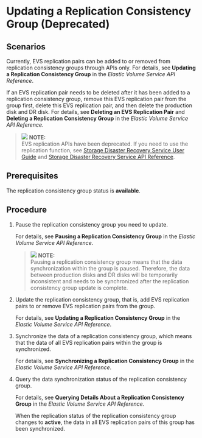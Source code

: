 # Updating a Replication Consistency Group \(Deprecated\)<a name="evs_01_0029"></a>

## Scenarios<a name="section41376901204426"></a>

Currently, EVS replication pairs can be added to or removed from replication consistency groups through APIs only. For details, see  **Updating a Replication Consistency Group**  in the  _Elastic Volume Service API Reference_.

If an EVS replication pair needs to be deleted after it has been added to a replication consistency group, remove this EVS replication pair from the group first, delete this EVS replication pair, and then delete the production disk and DR disk. For details, see  **Deleting an EVS Replication Pair**  and  **Deleting a Replication Consistency Group**  in the  _Elastic Volume Service API Reference_.

>![](/images/icon-note.gif) **NOTE:**   
>EVS replication APIs have been deprecated. If you need to use the replication function, see  [Storage Disaster Recovery Service User Guide](https://docs.otc.t-systems.com/en-us/usermanual/sdrs/en-us_topic_0125068221.html)  and  [Storage Disaster Recovery Service API Reference](https://docs.otc.t-systems.com/en-us/api/sdrs/en-us_topic_0108184470.html).  

## Prerequisites<a name="section3033620895717"></a>

The replication consistency group status is  **available**.

## Procedure<a name="section18493003204426"></a>

1.  Pause the replication consistency group you need to update.

    For details, see  **Pausing a Replication Consistency Group**  in the  _Elastic Volume Service API Reference_.

    >![](/images/icon-note.gif) **NOTE:**   
    >Pausing a replication consistency group means that the data synchronization within the group is paused. Therefore, the data between production disks and DR disks will be temporarily inconsistent and needs to be synchronized after the replication consistency group update is complete.  

2.  Update the replication consistency group, that is, add EVS replication pairs to or remove EVS replication pairs from the group.

    For details, see  **Updating a Replication Consistency Group**  in the  _Elastic Volume Service API Reference_.

3.  Synchronize the data of a replication consistency group, which means that the data of all EVS replication pairs within the group is synchronized.

    For details, see  **Synchronizing a Replication Consistency Group**  in the  _Elastic Volume Service API Reference_.

4.  Query the data synchronization status of the replication consistency group.

    For details, see  **Querying Details About a Replication Consistency Group**  in the  _Elastic Volume Service API Reference_.

    When the replication status of the replication consistency group changes to  **active**, the data in all EVS replication pairs of this group has been synchronized.


